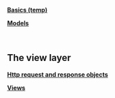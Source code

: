 **[Basics (temp)](https://github.com/SethTucker/python-notes/blob/master/django/basics-temp.md)**  

**[Models](https://github.com/SethTucker/python-notes/blob/master/django/models.md)**  

<br>

## The view layer
**[Http request and response objects](https://github.com/SethTucker/python-notes/blob/master/django/views.md)**

**[Views](https://github.com/SethTucker/python-notes/blob/master/django/http-objects.md)**
